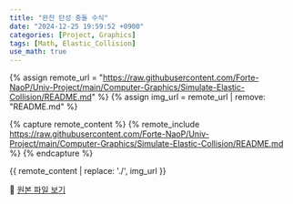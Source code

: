 ```yaml
---
title: "완전 탄성 충돌 수식"
date: "2024-12-25 19:59:52 +0900"
categories: [Project, Graphics]
tags: [Math, Elastic_Collision]
use_math: true
---
```


{% assign remote_url = "https://raw.githubusercontent.com/Forte-NaoP/Univ-Project/main/Computer-Graphics/Simulate-Elastic-Collision/README.md" %}
{% assign img_url = remote_url | remove: "README.md" %}

{% capture remote_content %}
    {% remote_include https://raw.githubusercontent.com/Forte-NaoP/Univ-Project/main/Computer-Graphics/Simulate-Elastic-Collision/README.md %}
{% endcapture %}

{{ remote_content 
  | replace: './', img_url
}}


<p>🔗 <a href="https://github.com/Forte-NaoP/Univ-Project/blob/main/Computer-Graphics/Simulate-Elastic-Collision/README.md" target="_blank">원본 파일 보기</a></p>
